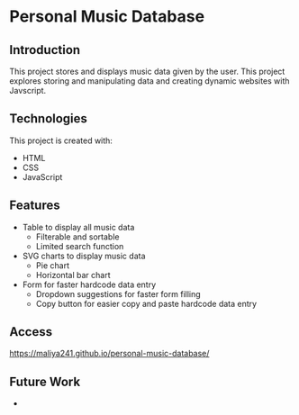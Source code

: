 # Personal Music Database

## Introduction
This project stores and displays music data given by the user. This project explores storing and manipulating data and creating dynamic websites with Javscript.

## Technologies
This project is created with: 
* HTML
* CSS
* JavaScript

## Features
* Table to display all music data
  * Filterable and sortable
  * Limited search function
* SVG charts to display music data
  * Pie chart
  * Horizontal bar chart
* Form for faster hardcode data entry
  * Dropdown suggestions for faster form filling
  * Copy button for easier copy and paste hardcode data entry

## Access
https://maliya241.github.io/personal-music-database/

## Future Work
* 
